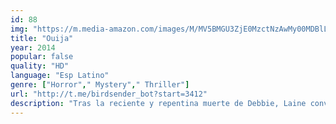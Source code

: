 ```yaml
---
id: 88
img: "https://m.media-amazon.com/images/M/MV5BMGU3ZjE0MzctNzAwMy00MDBlLWJmY2YtOTA1YTBiZWRlMzk3XkEyXkFqcGc@._V1_SX300.jpg"
title: "Ouija"
year: 2014
popular: false
quality: "HD"
language: "Esp Latino"
genre: ["Horror"," Mystery"," Thriller"]
url: "http://t.me/birdsender_bot?start=3412"
description: "Tras la reciente y repentina muerte de Debbie, Laine convence a su grupo de amigos para tratan de invocar su presencia con ayuda de una 'ouija', pero en lugar de llamar a su amiga, despiertan a una oscura presencia."
---
```


